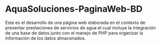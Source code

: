 # AquaSoluciones-PaginaWeb-BD
Este es el desarrollo de una página web elaborada en el contexto de presentar prestaciones de servicios de agua el cual incluye la integración de una base de datos junto con el manejo de PHP para organizar la información de los datos almacenados.
